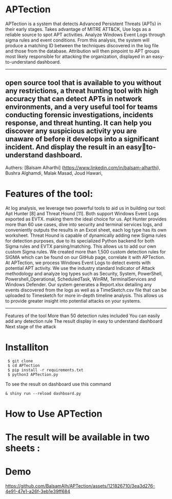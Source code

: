 
# APTection
APTection is a system that detects Advanced Persistent Threats (APTs) in their early stages. Takes advantage of MITRE ATT&CK, Use logs as a reliable source to spot APT activities. Analyze Windows Event Logs through sigma rules and event conditions. From this analysis, the system will produce a matching ID between the techniques discovered in the log file and those from the database. Attribution will then pinpoint to APT groups most likely responsible for attacking the organization, displayed in an easy-to-understand dashboard. 

----------------
open source tool that is available to you without any restrictions, 
a threat hunting tool with high accuracy that can detect 
APTs in network environments, and a very useful tool for 
teams conducting forensic investigations, incidents
response, and threat hunting. It can help you discover any 
suspicious activity you are unaware of before it develops 
into a significant incident. And display the result in an easyto-understand dashboard.
--------
Authers:
[Balsam Alharthi] (https://www.linkedin.com/in/balsam-alharthi),
Bushra Alghamdi,
Malak Masad,
Joud Hawari,
# Features of the tool:
At log analysis, we leverage two powerful tools to aid us in 
building our tool: Apt Hunter [8] and Threat Hound [11]. 
Both support Windows Event Logs exported as EVTX. 
making them the ideal choice for us. Apt Hunter provides 
more than 60 use cases, dive into security and terminal 
services logs, and conveniently outputs the results in an 
Excel sheet, each log type has its own worksheet. Threat 
Hound is capable of dynamically adding new Sigma rules 
for detection purposes, due to its specialized Python 
backend for both Sigma rules and EVTX parsing/matching. 
This allows us to add our own custom Sigma rules. We 
created more than 1,500 custom detection rules for SIGMA 
which can be found on our GitHub page, correlate it with 
APTection. At APTection, we process Windows Event Logs 
to detect events with potential APT activity. We use the 
industry standard Indicator of Attack methodology and 
analyze log types such as Security, System, PowerShell, 
Powershell_Operational, ScheduledTask, WinRM, 
TerminalServices and Windows Defender. Our system 
generates a Report.xlsx detailing any events discovered 
from the logs as well as a TimeSketch.csv file that can be 
uploaded to Timesketch for more in-depth timeline analysis. 
This allows us to provide greater insight into potential 
attacks on your systems.

-----------------
Features of the tool
More than 50 detection rules included
You can easily add any detection rule
The result display in easy to understand dashboard
Next stage of the attack


# Installiton
```
 $ git clone
 $ cd APTection
 $ pip install -r requirements.txt
 $ python3 APTection.py
```
To see the result on dashboard use this command
```
& shiny run --reload dashboard.py
```
# How to Use APTection
# The result will be available in two sheets :
# Demo
https://github.com/BalsamAlh/APTection/assets/121826710/3ea3d276-4e91-47e1-a26f-3eb1e39ff684

